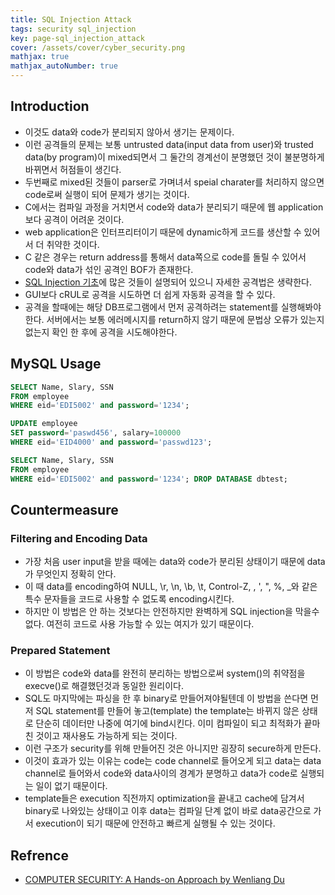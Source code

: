 ```yaml
---
title: SQL Injection Attack
tags: security sql_injection
key: page-sql_injection_attack
cover: /assets/cover/cyber_security.png
mathjax: true
mathjax_autoNumber: true
---
```


## Introduction
* 이것도 data와 code가 분리되지 않아서 생기는 문제이다.
* 이런 공격들의 문제는 보통 untrusted data(input data from user)와 trusted data(by program)이 mixed되면서 그 둘간의 경계선이 분명했던 것이 불분명하게 바뀌면서 허점들이 생긴다.
* 두번째로 mixed된 것들이 parser로 가며녀서 speial charater를 처리하지 않으면 code로써 실행이 되어 문제가 생기는 것이다.
* C에서는 컴파일 과정을 거치면서 code와 data가 분리되기 때문에 웹 application보다 공격이 어려운 것이다.
* web application은 인터프리터이기 때문에 dynamic하게 코드를 생산할 수 있어서 더 취약한 것이다.
* C 같은 경우는 return address를 통해서 data쪽으로 code를 돌릴 수 있어서 code와 data가 섞인 공격인 BOF가 존재한다.
* [SQL Injection 기초](https://adonaiohesed.github.io/2018/03/01/sql_injection.html)에 많은 것들이 설명되어 있으니 자세한 공격법은 생략한다.
* GUI보다 cRUL로 공격을 시도하면 더 쉽게 자동화 공격을 할 수 있다.
* 공격을 할때에는 해당 DB프로그램에서 먼저 공격하려는 statement를 실행해봐야한다. 서버에서는 보통 에러메시지를 return하지 않기 때문에 문법상 오류가 있는지 없는지 확인 한 후에 공격을 시도해야한다.

## MySQL Usage
```sql
SELECT Name, Slary, SSN
FROM employee
WHERE eid='EDI5002' and password='1234';
```
```sql
UPDATE employee
SET password='paswd456', salary=100000
WHERE eid='EID4000' and password='passwd123';
```
```sql
SELECT Name, Slary, SSN
FROM employee
WHERE eid='EDI5002' and password='1234'; DROP DATABASE dbtest;
```

## Countermeasure
### Filtering and Encoding Data
* 가장 처음 user input을 받을 때에는 data와 code가 분리된 상태이기 때문에 data가 무엇인지 정확히 안다.
* 이 때 data를 encoding하여 NULL, \r, \n, \b, \t, Control-Z, \, ', ", %, _와 같은 특수 문자들을 코드로 사용할 수 없도록 encoding시킨다.
* 하지만 이 방법은 안 하는 것보다는 안전하지만 완벽하게 SQL injection을 막을수 없다. 여전히 코드로 사용 가능할 수 있는 여지가 있기 때문이다.
### Prepared Statement
* 이 방법은 code와 data를 완전히 분리하는 방법으로써 system()의 취약점을 execve()로 해결했던것과 동일한 원리이다.
* SQL도 마지막에는 파싱을 한 후 binary로 만들어져야될텐데 이 방법을 쓴다면 먼저 SQL statement를 만들어 놓고(template) the template는 바뀌지 않은 상태로 단순히 데이터만 나중에 여기에 bind시킨다. 이미 컴파일이 되고 최적화가 끝마친 것이고 재사용도 가능하게 되는 것이다.
* 이런 구조가 security를 위해 만들어진 것은 아니지만 굉장히 secure하게 만든다.
* 이것이 효과가 있는 이유는 code는 code channel로 들어오게 되고 data는 data channel로 들어와서 code와 data사이의 경계가 분명하고 data가 code로 실행되는 일이 없기 때문이다.
* template들은 execution 직전까지 optimization을 끝내고 cache에 담겨서 binary로 나와있는 상태이고 이후 data는 컴파일 단계 없이 바로 data공간으로 가서 execution이 되기 때문에 안전하고 빠르게 실행될 수 있는 것이다.

## Refrence

* [COMPUTER SECURITY: A Hands-on Approach by Wenliang Du](https://www.amazon.com/Computer-Security-Hands-Approach-Wenliang/dp/154836794X)